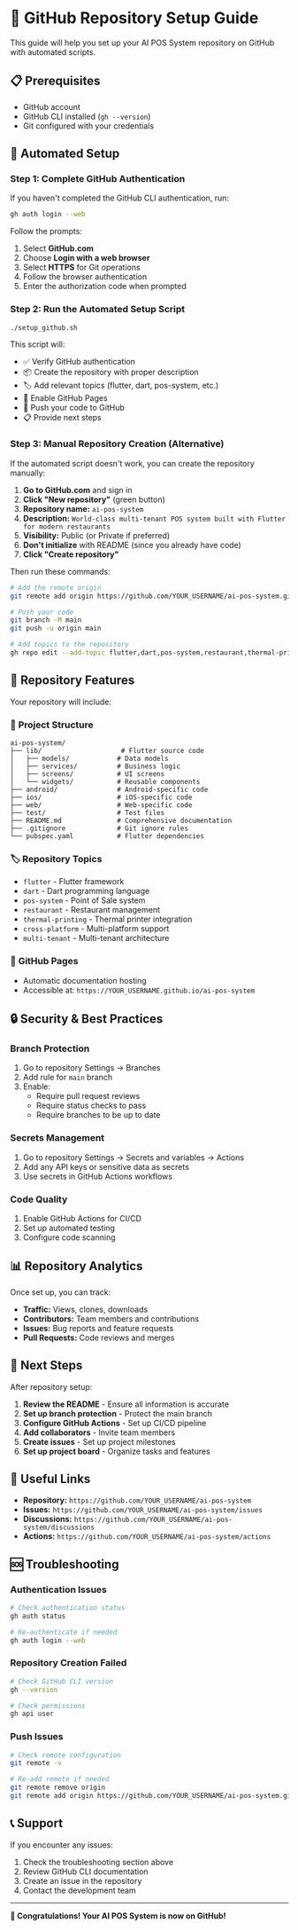 # 🚀 GitHub Repository Setup Guide

This guide will help you set up your AI POS System repository on GitHub with automated scripts.

## 📋 Prerequisites

- GitHub account
- GitHub CLI installed (`gh --version`)
- Git configured with your credentials

## 🔧 Automated Setup

### Step 1: Complete GitHub Authentication

If you haven't completed the GitHub CLI authentication, run:

```bash
gh auth login --web
```

Follow the prompts:
1. Select **GitHub.com**
2. Choose **Login with a web browser**
3. Select **HTTPS** for Git operations
4. Follow the browser authentication
5. Enter the authorization code when prompted

### Step 2: Run the Automated Setup Script

```bash
./setup_github.sh
```

This script will:
- ✅ Verify GitHub authentication
- 📦 Create the repository with proper description
- 🏷️ Add relevant topics (flutter, dart, pos-system, etc.)
- 📄 Enable GitHub Pages
- 🔗 Push your code to GitHub
- 📋 Provide next steps

### Step 3: Manual Repository Creation (Alternative)

If the automated script doesn't work, you can create the repository manually:

1. **Go to GitHub.com** and sign in
2. **Click "New repository"** (green button)
3. **Repository name:** `ai-pos-system`
4. **Description:** `World-class multi-tenant POS system built with Flutter for modern restaurants`
5. **Visibility:** Public (or Private if preferred)
6. **Don't initialize** with README (since you already have code)
7. **Click "Create repository"**

Then run these commands:

```bash
# Add the remote origin
git remote add origin https://github.com/YOUR_USERNAME/ai-pos-system.git

# Push your code
git branch -M main
git push -u origin main

# Add topics to the repository
gh repo edit --add-topic flutter,dart,pos-system,restaurant,thermal-printing,cross-platform,multi-tenant
```

## 🎯 Repository Features

Your repository will include:

### 📁 **Project Structure**
```
ai-pos-system/
├── lib/                    # Flutter source code
│   ├── models/            # Data models
│   ├── services/          # Business logic
│   ├── screens/           # UI screens
│   └── widgets/           # Reusable components
├── android/               # Android-specific code
├── ios/                   # iOS-specific code
├── web/                   # Web-specific code
├── test/                  # Test files
├── README.md              # Comprehensive documentation
├── .gitignore             # Git ignore rules
└── pubspec.yaml           # Flutter dependencies
```

### 🏷️ **Repository Topics**
- `flutter` - Flutter framework
- `dart` - Dart programming language
- `pos-system` - Point of Sale system
- `restaurant` - Restaurant management
- `thermal-printing` - Thermal printer integration
- `cross-platform` - Multi-platform support
- `multi-tenant` - Multi-tenant architecture

### 📄 **GitHub Pages**
- Automatic documentation hosting
- Accessible at: `https://YOUR_USERNAME.github.io/ai-pos-system`

## 🔒 Security & Best Practices

### **Branch Protection**
1. Go to repository Settings → Branches
2. Add rule for `main` branch
3. Enable:
   - Require pull request reviews
   - Require status checks to pass
   - Require branches to be up to date

### **Secrets Management**
1. Go to repository Settings → Secrets and variables → Actions
2. Add any API keys or sensitive data as secrets
3. Use secrets in GitHub Actions workflows

### **Code Quality**
1. Enable GitHub Actions for CI/CD
2. Set up automated testing
3. Configure code scanning

## 📊 Repository Analytics

Once set up, you can track:
- **Traffic:** Views, clones, downloads
- **Contributors:** Team members and contributions
- **Issues:** Bug reports and feature requests
- **Pull Requests:** Code reviews and merges

## 🚀 Next Steps

After repository setup:

1. **Review the README** - Ensure all information is accurate
2. **Set up branch protection** - Protect the main branch
3. **Configure GitHub Actions** - Set up CI/CD pipeline
4. **Add collaborators** - Invite team members
5. **Create issues** - Set up project milestones
6. **Set up project board** - Organize tasks and features

## 🔗 Useful Links

- **Repository:** `https://github.com/YOUR_USERNAME/ai-pos-system`
- **Issues:** `https://github.com/YOUR_USERNAME/ai-pos-system/issues`
- **Discussions:** `https://github.com/YOUR_USERNAME/ai-pos-system/discussions`
- **Actions:** `https://github.com/YOUR_USERNAME/ai-pos-system/actions`

## 🆘 Troubleshooting

### **Authentication Issues**
```bash
# Check authentication status
gh auth status

# Re-authenticate if needed
gh auth login --web
```

### **Repository Creation Failed**
```bash
# Check GitHub CLI version
gh --version

# Check permissions
gh api user
```

### **Push Issues**
```bash
# Check remote configuration
git remote -v

# Re-add remote if needed
git remote remove origin
git remote add origin https://github.com/YOUR_USERNAME/ai-pos-system.git
```

## 📞 Support

If you encounter any issues:
1. Check the troubleshooting section above
2. Review GitHub CLI documentation
3. Create an issue in the repository
4. Contact the development team

---

**🎉 Congratulations! Your AI POS System is now on GitHub!** 